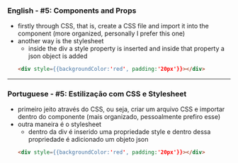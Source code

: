 ### English - #5: Components and Props
- firstly through CSS, that is, create a CSS file and import it into the component (more organized, personally I prefer this one)
- another way is the stylesheet
     - inside the div a style property is inserted and inside that property a json object is added
    ```html
    <div style={{backgroundColor:'red', padding:'20px'}}></div>
    ```

***

### Portuguese - #5: Estilização com CSS e Stylesheet
- primeiro jeito através do CSS, ou seja, criar um arquivo CSS e importar dentro do componente (mais organizado, pessoalmente prefiro esse)
- outra maneira é o stylesheet
    - dentro da div é inserido uma propriedade style e dentro dessa propriedade é adicionado um objeto json
    ```html
    <div style={{backgroundColor:'red', padding:'20px'}}></div>
    ```